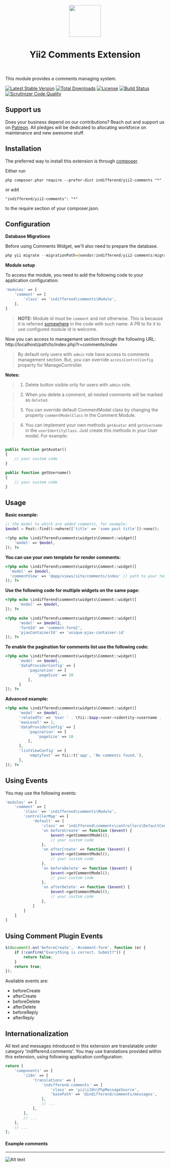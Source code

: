 <p align="center">
    <a href="https://github.com/yiisoft" target="_blank">
        <img src="https://avatars0.githubusercontent.com/u/993323" height="100px">
    </a>
    <h1 align="center">Yii2 Comments Extension</h1>
    <br>
</p>

This module provides a comments managing system.

[![Latest Stable Version](https://poser.pugx.org/indifferend/yii2-comments/v/stable)](https://packagist.org/packages/indifferend/yii2-comments) 
[![Total Downloads](https://poser.pugx.org/indifferend/yii2-comments/downloads)](https://packagist.org/packages/indifferend/yii2-comments) 
[![License](https://poser.pugx.org/indifferend/yii2-comments/license)](https://packagist.org/packages/indifferend/yii2-comments)
[![Build Status](https://travis-ci.org/indifferend/yii2-comments.svg?branch=master)](https://travis-ci.org/indifferend/yii2-comments)
[![Scrutinizer Code Quality](https://scrutinizer-ci.com/g/indifferend/yii2-comments/badges/quality-score.png?b=master)](https://scrutinizer-ci.com/g/indifferend/yii2-comments/?branch=master)

## Support us

Does your business depend on our contributions? Reach out and support us on [Patreon](https://www.patreon.com/indifferend). 
All pledges will be dedicated to allocating workforce on maintenance and new awesome stuff.

Installation
------------

The preferred way to install this extension is through [composer](http://getcomposer.org/download/).

Either run

```
php composer.phar require --prefer-dist indifferend/yii2-comments "*"
```

or add

```
"indifferend/yii2-comments": "*"
```

to the require section of your composer.json.


Configuration
-----------------------

**Database Migrations**

Before using Comments Widget, we'll also need to prepare the database.
```php
php yii migrate --migrationPath=@vendor/indifferend/yii2-comments/migrations
```

**Module setup**

To access the module, you need to add the following code to your application configuration:
```php
'modules' => [
    'comment' => [
        'class' => 'indifferend\comments\Module',
    ],
]
```
>**NOTE:** Module id must be `comment` and not otherwise. This is because it is referred [somewhere](https://github.com/indifferend/yii2-comments/blob/master/traits/ModuleTrait.php#L20) in the code with such name. A PR to fix it to use configured module id is welcome.

Now you can access to management section through the following URL:
http://localhost/path/to/index.php?r=comments/index

> By default only users with `admin` role have access to comments management section. But, you can override `accessControlConfig` property for ManageController.

**Notes:**
> 1) Delete button visible only for users with `admin` role.

> 2) When you delete a comment, all nested comments will be marked as `deleted`.

> 3) You can override default CommentModel class by changing the property `commentModelClass` in the Comment Module.

> 4) You can implement your own methods `getAvatar` and `getUsername` in the `userIdentityClass`. Just create this methods in your User model. For example:

```php

public function getAvatar()
{
    // your custom code
}

public function getUsername()
{
    // your custom code
}

```

Usage
-------------------
**Basic example:**
```php
// the model to which are added comments, for example:
$model = Post::find()->where(['title' => 'some post title'])->one();

<?php echo \indifferend\comments\widgets\Comment::widget([
    'model' => $model,
]); ?>
```

**You can use your own template for render comments:**

  ```php
<?php echo \indifferend\comments\widgets\Comment::widget([
    'model' => $model,
    'commentView' => '@app/views/site/comments/index' // path to your template
]); ?>
  ```
  
**Use the following code for multiple widgets on the same page:**
  ```php
<?php echo \indifferend\comments\widgets\Comment::widget([
        'model' => $model,
]); ?>

<?php echo \indifferend\comments\widgets\Comment::widget([
        'model' => $model2,
        'formId' => 'comment-form2',
        'pjaxContainerId' => 'unique-pjax-container-id'
]); ?>
  ```
  
**To enable the pagination for comments list use the following code:**
```php
<?php echo \indifferend\comments\widgets\Comment::widget([
      'model' => $model,
      'dataProviderConfig' => [
          'pagination' => [
              'pageSize' => 10
          ],
      ]
]); ?>
```

**Advanced example:**
```php
<?php echo \indifferend\comments\widgets\Comment::widget([
      'model' => $model,
      'relatedTo' => 'User ' . \Yii::$app->user->identity->username . ' commented on the page ' . \yii\helpers\Url::current(),
      'maxLevel' => 2,
      'dataProviderConfig' => [
          'pagination' => [
              'pageSize' => 10
          ],
      ],
      'listViewConfig' => [
          'emptyText' => Yii::t('app', 'No comments found.'),
      ],
]); ?>
```

## Using Events

You may use the following events:

```php
'modules' => [
    'comment' => [
        'class' => 'indifferend\comments\Module',
        'controllerMap' => [
            'default' => [
                'class' => 'indifferend\comments\controllers\DefaultController',
                'on beforeCreate' => function ($event) {
                    $event->getCommentModel();
                    // your custom code
                },
                'on afterCreate' => function ($event) {
                    $event->getCommentModel();
                    // your custom code
                },
                'on beforeDelete' => function ($event) {
                    $event->getCommentModel();
                    // your custom code
                },
                'on afterDelete' => function ($event) {
                    $event->getCommentModel();
                    // your custom code
                },
            ]
        ]
    ]
]
```

## Using Comment Plugin Events

```js
$(document).on('beforeCreate', '#comment-form', function (e) {
    if (!confirm("Everything is correct. Submit?")) {
        return false;
    }
    return true;
});
```

Available events are:

* beforeCreate
* afterCreate
* beforeDelete
* afterDelete
* beforeReply
* afterReply

## Internationalization

All text and messages introduced in this extension are translatable under category 'indifferend.comments'.
You may use translations provided within this extension, using following application configuration:

```php
return [
    'components' => [
        'i18n' => [
            'translations' => [
                'indifferend.comments' => [
                    'class' => 'yii\i18n\PhpMessageSource',
                    'basePath' => '@indifferend/comments/messages',
                ],
                // ...
            ],
        ],
        // ...
    ],
    // ...
];
```

  
#### Example comments
-----
![Alt text](http://res.cloudinary.com/zfort/image/upload/v1467214676/comments-preview.png "Example comments")

